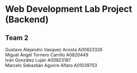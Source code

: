 # Web Development Lab Project (Backend)
## Team 2
Gustavo Alejandro Vasquez Acosta A00823326  
Miguel Ángel Tornero Carrillo A0820449  
Iván González Luján A00823187  
Marcelo Sebastián Aguirre Alfaro A01039753  
